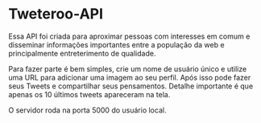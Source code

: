 # Tweteroo-API
Essa API foi criada para aproximar pessoas com interesses em comum e disseminar informações importantes entre a população da web e principalmente entreterimento de qualidade.

Para fazer parte é bem simples, crie um nome de usuário único e utilize uma URL para adicionar uma imagem ao seu perfil. Após isso pode fazer seus Tweets e compartilhar seus pensamentos. Detalhe importante é que apenas os 10 últimos tweets apareceram na tela.

O servidor roda na porta 5000 do usuário local.
